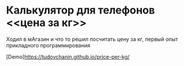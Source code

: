 # Калькулятор для телефонов <<цена за кг>>  
Ходил в мAгазин и что то решил посчитать цену за кг, первый опыт прикладного программирования   

[Demo]https://tudovchanin.github.io/price-per-kg/
